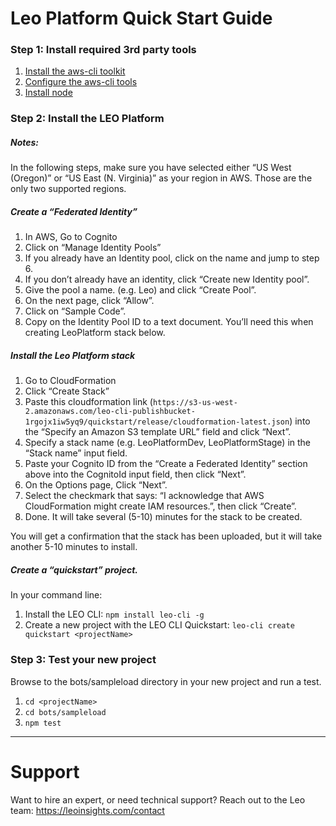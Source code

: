 # Leo Platform Quick Start Guide

### Step 1: Install required 3rd party tools

1. [Install the aws-cli toolkit](http://docs.aws.amazon.com/cli/latest/userguide/installing.html)
1. [Configure the aws-cli tools](http://docs.aws.amazon.com/cli/latest/userguide/cli-chap-getting-started.html)
1. [Install node](https://nodejs.org/en/)

### Step 2: Install the LEO Platform

##### Notes:
In the following steps, make sure you have selected either “US West (Oregon)” or “US East (N. Virginia)” as your region in AWS. Those are the only two supported regions.

##### Create a “Federated Identity”
1. In AWS, Go to Cognito
1. Click on “Manage Identity Pools”
1. If you already have an Identity pool, click on the name and jump to step 6.
1. If you don’t already have an identity, click “Create new Identity pool”.
1. Give the pool a name. (e.g. Leo) and click “Create Pool”.
1. On the next page, click “Allow”.
1. Click on “Sample Code”.
1. Copy on the Identity Pool ID to a text document. You’ll need this when creating LeoPlatform stack below.

##### Install the Leo Platform stack
1. Go to CloudFormation
1. Click “Create Stack”
1. Paste this cloudformation link (`https://s3-us-west-2.amazonaws.com/leo-cli-publishbucket-1rgojx1iw5yq9/quickstart/release/cloudformation-latest.json`) into the “Specify an Amazon S3 template URL” field and click “Next”.
1. Specify a stack name (e.g. LeoPlatformDev, LeoPlatformStage) in the “Stack name” input field.
1. Paste your Cognito ID from the “Create a Federated Identity” section above into the CognitoId input field, then click “Next”.
1. On the Options page, Click “Next”.
1. Select the checkmark that says: “I acknowledge that AWS CloudFormation might create IAM resources.”, then click “Create”.
1. Done. It will take several (5-10) minutes for the stack to be created.

You will get a confirmation that the stack has been uploaded, but it will take another 5-10 minutes to install.

##### Create a “quickstart” project.
In your command line:
1. Install the LEO CLI: `npm install leo-cli -g`
1. Create a new project with the LEO CLI Quickstart: `leo-cli create quickstart <projectName>`

### Step 3: Test your new project
Browse to the bots/sampleload directory in your new project and run a test.
1. `cd <projectName>`
1. `cd bots/sampleload`
1. `npm test`

---

# Support
Want to hire an expert, or need technical support? Reach out to the Leo team: https://leoinsights.com/contact
